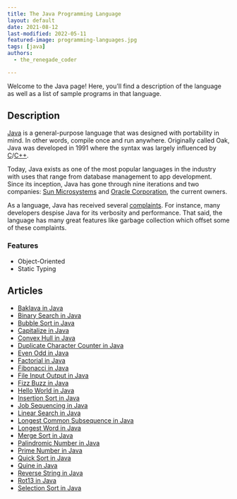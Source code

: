 ```yaml
---
title: The Java Programming Language
layout: default
date: 2021-08-12
last-modified: 2022-05-11
featured-image: programming-languages.jpg
tags: [java]
authors:
  - the_renegade_coder

---
```


Welcome to the Java page! Here, you'll find a description of the language as well as a list of sample programs in that language.

## Description

[Java][1] is a general-purpose language that was designed with 
portability in mind. In other words, compile once and run anywhere. Originally called 
Oak, Java was developed in 1991 where the syntax was largely influenced by [C][2]/[C++][3].

Today, Java exists as one of the most popular languages in the industry with uses 
that range from database management to app development. Since its inception, Java has 
gone through nine iterations and two companies: [Sun Microsystems][4] and [Oracle Corporation][4],
the current owners.

As a language, Java has received several [complaints][6]. For instance, many developers 
despise Java for its verbosity and performance. That said, the language has many
great features like garbage collection which offset some of these complaints.

### Features

- Object-Oriented
- Static Typing

[1]: https://en.wikipedia.org/wiki/Java_(programming_language)
[2]: https://en.wikipedia.org/wiki/C_(programming_language)
[3]: https://en.wikipedia.org/wiki/C%2B%2B
[4]: https://en.wikipedia.org/wiki/Sun_Microsystems
[5]: https://en.wikipedia.org/wiki/Oracle_Corporation
[6]: https://en.wikipedia.org/wiki/Criticism_of_Java


## Articles

- [Baklava in Java](https://sampleprograms.io/projects/baklava/java)
- [Binary Search in Java](https://sampleprograms.io/projects/binary-search/java)
- [Bubble Sort in Java](https://sampleprograms.io/projects/bubble-sort/java)
- [Capitalize in Java](https://sampleprograms.io/projects/capitalize/java)
- [Convex Hull in Java](https://sampleprograms.io/projects/convex-hull/java)
- [Duplicate Character Counter in Java](https://sampleprograms.io/projects/duplicate-character-counter/java)
- [Even Odd in Java](https://sampleprograms.io/projects/even-odd/java)
- [Factorial in Java](https://sampleprograms.io/projects/factorial/java)
- [Fibonacci in Java](https://sampleprograms.io/projects/fibonacci/java)
- [File Input Output in Java](https://sampleprograms.io/projects/file-input-output/java)
- [Fizz Buzz in Java](https://sampleprograms.io/projects/fizz-buzz/java)
- [Hello World in Java](https://sampleprograms.io/projects/hello-world/java)
- [Insertion Sort in Java](https://sampleprograms.io/projects/insertion-sort/java)
- [Job Sequencing in Java](https://sampleprograms.io/projects/job-sequencing/java)
- [Linear Search in Java](https://sampleprograms.io/projects/linear-search/java)
- [Longest Common Subsequence in Java](https://sampleprograms.io/projects/longest-common-subsequence/java)
- [Longest Word in Java](https://sampleprograms.io/projects/longest-word/java)
- [Merge Sort in Java](https://sampleprograms.io/projects/merge-sort/java)
- [Palindromic Number in Java](https://sampleprograms.io/projects/palindromic-number/java)
- [Prime Number in Java](https://sampleprograms.io/projects/prime-number/java)
- [Quick Sort in Java](https://sampleprograms.io/projects/quick-sort/java)
- [Quine in Java](https://sampleprograms.io/projects/quine/java)
- [Reverse String in Java](https://sampleprograms.io/projects/reverse-string/java)
- [Rot13 in Java](https://sampleprograms.io/projects/rot13/java)
- [Selection Sort in Java](https://sampleprograms.io/projects/selection-sort/java)